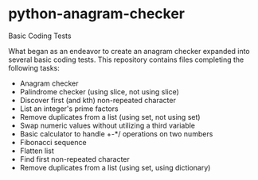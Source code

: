# python-anagram-checker
Basic Coding Tests

What began as an endeavor to create an anagram checker expanded into several basic coding tests.
This repository contains files completing the following tasks:
 * Anagram checker
 * Palindrome checker (using slice, not using slice)
 * Discover first (and kth) non-repeated character
 * List an integer's prime factors
 * Remove duplicates from a list (using set, not using set)
 * Swap numeric values without utilizing a third variable
 * Basic calculator to handle +-*/ operations on two numbers
 * Fibonacci sequence
 * Flatten list
 * Find first non-repeated character
 * Remove duplicates from a list (using set, using dictionary)
